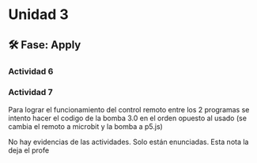 # Unidad 3


## 🛠 Fase: Apply

### Actividad 6

### Actividad 7

Para lograr el funcionamiento del control remoto entre los 2 programas se intento hacer el codigo de la bomba 3.0 en el orden opuesto al usado (se cambia el remoto a microbit y la bomba a p5.js)


No hay evidencias de las actividades. Solo están enunciadas. Esta nota la deja el profe
